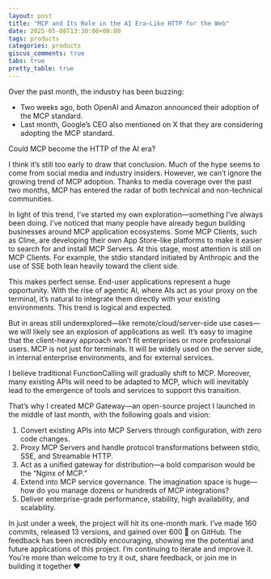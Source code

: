 ```yaml
---
layout: post
title: "MCP and Its Role in the AI Era—Like HTTP for the Web"
date: 2025-05-08T13:30:00+08:00
tags: products
categories: products
giscus_comments: true
tabs: true
pretty_table: true
---
```


Over the past month, the industry has been buzzing:

- Two weeks ago, both OpenAI and Amazon announced their adoption of the MCP standard.
- Last month, Google’s CEO also mentioned on X that they are considering adopting the MCP standard.

Could MCP become the HTTP of the AI era?

I think it’s still too early to draw that conclusion. Much of the hype seems to come from social media and industry insiders. However, we can’t ignore the growing trend of MCP adoption. Thanks to media coverage over the past two months, MCP has entered the radar of both technical and non-technical communities.

In light of this trend, I’ve started my own exploration—something I’ve always been doing. I’ve noticed that many people have already begun building businesses around MCP application ecosystems. Some MCP Clients, such as Cline, are developing their own App Store-like platforms to make it easier to search for and install MCP Servers. At this stage, most attention is still on MCP Clients. For example, the stdio standard initiated by Anthropic and the use of SSE both lean heavily toward the client side.

This makes perfect sense. End-user applications represent a huge opportunity. With the rise of agentic AI, where AIs act as your proxy on the terminal, it’s natural to integrate them directly with your existing environments. This trend is logical and expected.

But in areas still underexplored—like remote/cloud/server-side use cases—we will likely see an explosion of applications as well. It’s easy to imagine that the client-heavy approach won’t fit enterprises or more professional users. MCP is not just for terminals. It will be widely used on the server side, in internal enterprise environments, and for external services.

I believe traditional FunctionCalling will gradually shift to MCP. Moreover, many existing APIs will need to be adapted to MCP, which will inevitably lead to the emergence of tools and services to support this transition.

That’s why I created MCP Gateway—an open-source project I launched in the middle of last month, with the following goals and vision:

1. Convert existing APIs into MCP Servers through configuration, with zero code changes.
2. Proxy MCP Servers and handle protocol transformations between stdio, SSE, and Streamable HTTP.
3. Act as a unified gateway for distribution—a bold comparison would be the “Nginx of MCP.”
4. Extend into MCP service governance. The imagination space is huge—how do you manage dozens or hundreds of MCP integrations?
5. Deliver enterprise-grade performance, stability, high availability, and scalability.

In just under a week, the project will hit its one-month mark. I’ve made 160 commits, released 13 versions, and gained over 600 🌟 on GitHub. The feedback has been incredibly encouraging, showing me the potential and future applications of this project. I’m continuing to iterate and improve it. You’re more than welcome to try it out, share feedback, or join me in building it together ❤️
